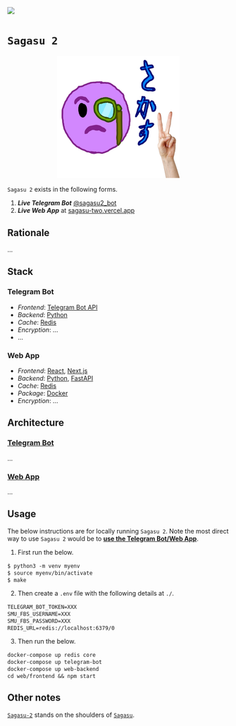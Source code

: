 ![](https://img.shields.io/badge/sagasu_2.0.0-passing-green) 

# `Sagasu 2`

<p align="center">
    <img src="./asset/logo/sagasu-2.png" width=55% height=55%>
</p>

`Sagasu 2` exists in the following forms.

1. ***Live Telegram Bot*** [@sagasu2_bot](https://t.me/sagasu2_bot)
2. ***Live Web App*** at [sagasu-two.vercel.app](https://sagasu-two.vercel.app/)

## Rationale

...

## Stack

### Telegram Bot

* *Frontend*: [Telegram Bot API](https://core.telegram.org/)
* *Backend*: [Python](https://www.python.org/)
* *Cache*: [Redis](https://redis.io/)
* *Encryption*: ...
* ...

### Web App

* *Frontend*: [React](https://react.dev/), [Next.js](https://nextjs.org/)
* *Backend*: [Python](https://www.python.org/), [FastAPI](https://fastapi.tiangolo.com/)
* *Cache*: [Redis](https://redis.io/)
* *Package*: [Docker](https://www.docker.com/)
* *Encryption*: ...

## Architecture

### [Telegram Bot](./telegram_bot/)

...

### [Web App](./web/)

...

## Usage

The below instructions are for locally running `Sagasu 2`. Note the most direct way to use `Sagasu 2` would be to [**use the Telegram Bot/Web App**](#sagasu-2).

1. First run the below.

```console
$ python3 -m venv myenv
$ source myenv/bin/activate
$ make
```

2. Then create a `.env` file with the following details at `./`.

```env
TELEGRAM_BOT_TOKEN=XXX
SMU_FBS_USERNAME=XXX
SMU_FBS_PASSWORD=XXX
REDIS_URL=redis://localhost:6379/0
```

3. Then run the below.

```console
docker-compose up redis core
docker-compose up telegram-bot
docker-compose up web-backend
cd web/frontend && npm start
```

## Other notes

[`Sagasu-2`](https://github.com/gongahkia/sagasu-2) stands on the shoulders of [`Sagasu`](https://github.com/gongahkia/sagasu).